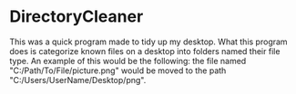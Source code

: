 # DirectoryCleaner
This was a quick program made to tidy up my desktop.  What this program does is categorize known files on a desktop into folders named their file type.  An example of this would be the following: the file named "C:/Path/To/File/picture.png" would be moved to the path "C:/Users/UserName/Desktop/png". 

